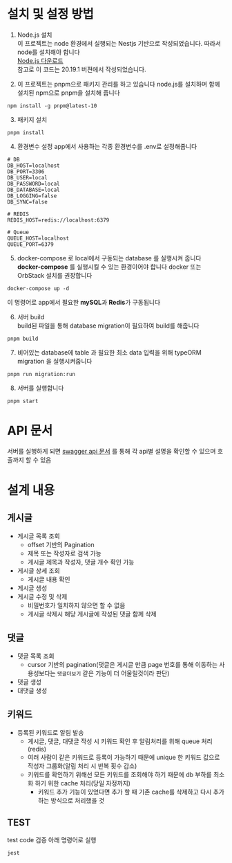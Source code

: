 # 설치 및 설정 방법

1. Node.js 설치<br> 이 프로젝트는 node 환경에서 실행되는 Nestjs 기반으로 작성되었습니다. 따라서 node를 설치해야 합니다<br>
   [Node.js 다운로드](https://nodejs.org/ko)<br> 참고로 이 코드는 20.19.1 버젼에서 작성되었습니다.

2. 이 프로젝트는 pnpm으로 패키지 관리를 하고 있습니다 node.js를 설치하며 함께 설치된 npm으로 pnpm을 설치해 줍니다
```
npm install -g pnpm@latest-10
```
3. 패키지 설치<br>
```
pnpm install
```
4. 환경변수 설정
app에서 사용하는 각종 환경변수를 .env로 설정해줍니다
```
# DB
DB_HOST=localhost
DB_PORT=3306
DB_USER=local
DB_PASSWORD=local
DB_DATABASE=local
DB_LOGGING=false
DB_SYNC=false

# REDIS
REDIS_HOST=redis://localhost:6379

# Queue
QUEUE_HOST=localhost
QUEUE_PORT=6379

```
5. docker-compose 로 local에서 구동되는 database 를 실행시켜 줍니다<br>
**docker-compose** 를 실행시킬 수 있는 환경이어야 합니다 docker 또는 OrbStack 설치를 권장합니다
```
docker-compose up -d
```
이 명령어로 app에서 필요한 **mySQL**과 **Redis**가 구동됩니다

6. 서버 build<br>
build된 파일을 통해 database migration이 필요하여 build를 해줍니다
```
pnpm build
```
7. 비어있는 database에 table 과 필요한 최소 data 입력을 위해 typeORM migration 을 실행시켜줍니다
```
pnpm run migration:run
```
8. 서버를 실행합니다
```
pnpm start
```

# API 문서
서버를 실행하게 되면 [swagger api 문서](http://localhost:3000/api-docs) 를 통해 각 api별 설명을 확인할 수 있으며 호출까지 할 수 있음

# 설계 내용
## 게시글
- 게시글 목록 조회
   - offset 기반의 Pagination
   - 제목 또는 작성자로 검색 가능
   - 게시글 제목과 작성자, 댓글 개수 확인 가능
- 게시글 상세 조회
  - 게시글 내용 확인 
- 게시글 생성
- 게시글 수정 및 삭제
  - 비밀번호가 일치하지 않으면 할 수 없음
  - 게시글 삭제시 해당 게시글에 작성된 댓글 함께 삭제
## 댓글
- 댓글 목록 조회
  - cursor 기반의 pagination(댓글은 게시글 만큼 page 번호를 통해 이동하는 사용성보다는 `댓글더보기` 같은 기능이 더 어울릴것이라 판단) 
- 댓글 생성
- 대댓글 생성

## 키워드
- 등록된 키워드로 알림 발송
  - 게시글, 댓글, 대댓글 작성 시 키워드 확인 후 알림처리를 위해 queue 처리(redis)
  - 여러 사람이 같은 키워드로 등록이 가능하기 때문에 unique 한 키워드 값으로 작성자 그룹화(알림 처리 시 반복 횟수 감소)
  - 키워드를 확인하기 위해선 모든 키워드를 조회해야 하기 때문에 db 부하를 최소화 하기 위한 cache 처리(당일 자정까지)
    - 키워드 추가 기능이 있었다면 추가 할 때 기존 cache를 삭제하고 다시 추가하는 방식으로 처리했을 것

## TEST
test code 검증 아래 명령어로 실행
```
jest
```
